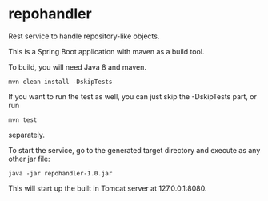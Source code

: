 # repohandler
Rest service to handle repository-like objects.

This is a Spring Boot application with maven as a build tool.

To build, you will need Java 8 and maven.
```
mvn clean install -DskipTests
```
If you want to run the test as well, you can just skip the -DskipTests part, or run
```
mvn test
```
separately.

To start the service, go to the generated target directory and execute as any other jar file:
```
java -jar repohandler-1.0.jar
```
This will start up the built in Tomcat server at 127.0.0.1:8080.
